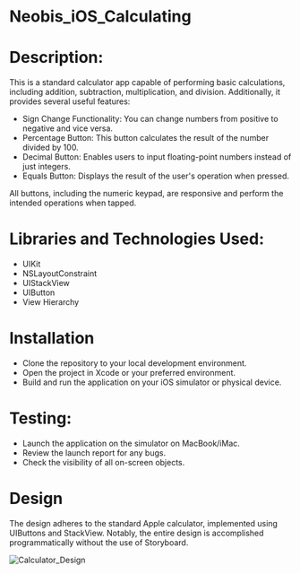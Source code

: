 # Neobis_iOS_Calculating

# Description:

This is a standard calculator app capable of performing basic calculations, including addition, subtraction, multiplication, and division. Additionally, it provides several useful features:

* Sign Change Functionality: You can change numbers from positive to negative and vice versa.
* Percentage Button: This button calculates the result of the number divided by 100.
* Decimal Button: Enables users to input floating-point numbers instead of just integers.
* Equals Button: Displays the result of the user's operation when pressed.

All buttons, including the numeric keypad, are responsive and perform the intended operations when tapped. 


# Libraries and Technologies Used:
* UIKit
* NSLayoutConstraint
* UIStackView
* UIButton
* View Hierarchy

# Installation
* Clone the repository to your local development environment.
* Open the project in Xcode or your preferred environment.
* Build and run the application on your iOS simulator or physical device.


# Testing:
* Launch the application on the simulator on MacBook/iMac.
* Review the launch report for any bugs.
* Check the visibility of all on-screen objects.

# Design

The design adheres to the standard Apple calculator, implemented using UIButtons and StackView. Notably, the entire design is accomplished programmatically without the use of Storyboard.

![Calculator_Design](https://github.com/bbyba/Neobis_iOS_Calculating/assets/70840018/0ec700f8-0278-4e1b-b997-e8a8da4b31f7)
